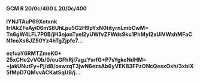 #### GCM R 20/0c/400 L 20/0c/400
**lYNJTAuP69Xotxnk**<br/>**frlAkZFeAyi06mS8UhLpu5G2H9pYxN0tityrnLmbCwM=**<br/>**Tn6gW4LFL7P0B/jH3njonTyel2yUWfvZFWds9ku1PhMyl2xUiVWxhMFaCN1eoXs6JZ50Yz4hTgZjpfe7...**<br/><br/>
**ezfuaY6RMTZmeK0+**<br/>**25xCHe2vVOb/0/euGFhRjl7agzYsrfG+P7sYgkoNdHM=**<br/>**+jakUNutFy+Pj/d8/oswzqT3jwN6ezsAb6yVEK83FPzONcQesxOxh/3xbIX5fMpD7QMvvACKatSqUB/j...**